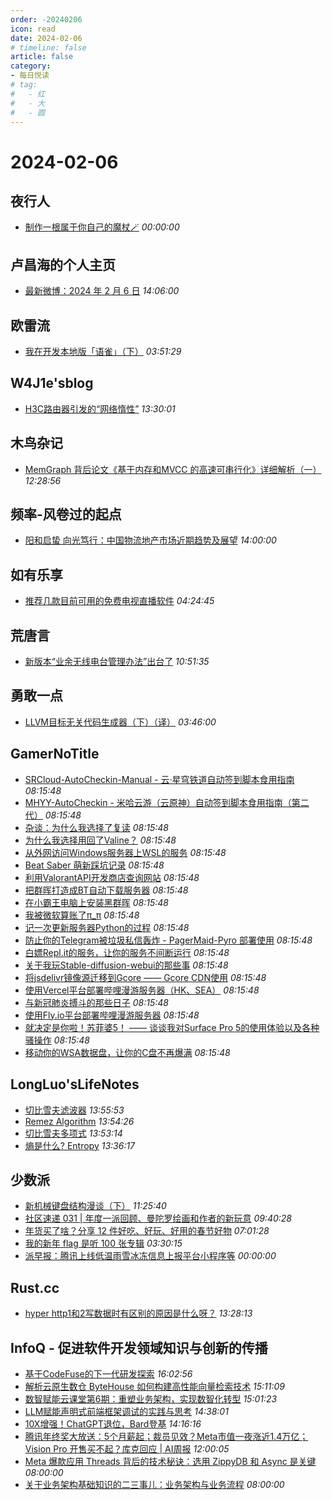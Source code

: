 ```yaml
---
order: -20240206
icon: read
date: 2024-02-06
# timeline: false
article: false
category:
- 每日悦读
# tag:
#   - 红
#   - 大
#   - 圆
---
```


# 2024-02-06 
## 夜行人<span></span>
* [制作一根属于你自己的魔杖🪄](http://wwj718.github.io/post/%E7%BC%96%E7%A8%8B/microblocks-snap-wand/) *00:00:00* 
## 卢昌海的个人主页<span></span>
* [最新微博：2024 年 2 月 6 日](https://www.changhai.org/articles/miscellaneous/blog/202402.php#latest) *14:06:00* 
## 欧雷流<span></span>
* [我在开发本地版「语雀」（下）](https://ourai.ws/posts/things-behind-the-knosys-web-app/) *03:51:29* 
## W4J1e'sblog<span></span>
* [H3C路由器引发的“网络惰性”](https://hin.cool/posts/h3cgo.html) *13:30:01* 
## 木鸟杂记<span></span>
* [MemGraph 背后论文《基于内存和MVCC 的高速可串行化》详细解析（一）](https://www.qtmuniao.com/2024/02/06/memory-mvcc-serial/) *12:28:56* 
## 频率-风卷过的起点<span></span>
* [阳和启蛰 向光笃行：中国物流地产市场近期趋势及展望](https://pinlyu.com/posts/84/) *14:00:00* 
## 如有乐享<span></span>
* [推荐几款目前可用的免费电视直播软件](https://51.ruyo.net/18608.html) *04:24:45* 
## 荒唐言<span></span>
* [新版本“业余无线电台管理办法”出台了](https://ov0vo.cn/archives/1707216533310) *10:51:35* 
## 勇敢一点<span></span>
* [LLVM目标无关代码生成器（下）（译）](https://simplecoding.fun/posts/2024/02/llvm-code-generator-1/) *03:46:00* 
## GamerNoTitle<span></span>
* [SRCloud-AutoCheckin-Manual - 云·星穹铁道自动签到脚本食用指南](https://bili33.top/posts/SRCloud-AutoCheckin-Manual/) *08:15:48* 
* [MHYY-AutoCheckin - 米哈云游（云原神）自动签到脚本食用指南（第二代）](https://bili33.top/posts/MHYY-AutoCheckin-Manual-Gen2/) *08:15:48* 
* [杂谈：为什么我选择了复读](https://bili33.top/posts/Why-I-Choose-to-Repeat-High-School/) *08:15:48* 
* [为什么我选择用回了Valine？](https://bili33.top/posts/Why-I-return-to-Valine/) *08:15:48* 
* [从外网访问Windows服务器上WSL的服务](https://bili33.top/posts/Access-WSL-through-Windows/) *08:15:48* 
* [Beat Saber 萌新踩坑记录](https://bili33.top/posts/BeatSaber-Noob/) *08:15:48* 
* [利用ValorantAPI开发商店查询网站](https://bili33.top/posts/Valorant-Shop-with-API/) *08:15:48* 
* [把群晖打造成BT自动下载服务器](https://bili33.top/posts/Make-Synology-NAS-to-BT-Downloader/) *08:15:48* 
* [在小霸王电脑上安装黑群晖](https://bili33.top/posts/Install-black-synology-NAS-on-previous-PC/) *08:15:48* 
* [我被微软算账了π_π](https://bili33.top/posts/My-Office365-is-Down/) *08:15:48* 
* [记一次更新服务器Python的过程](https://bili33.top/posts/Update-Python-on-my-server/) *08:15:48* 
* [防止你的Telegram被垃圾私信轰炸 - PagerMaid-Pyro 部署使用](https://bili33.top/posts/Use-telegram-with-pagermaid/) *08:15:48* 
* [白嫖Repl.it的服务，让你的服务不间断运行](https://bili33.top/posts/Full-use-of-replit/) *08:15:48* 
* [关于我玩Stable-diffusion-webui的那些事](https://bili33.top/posts/Stable-diffusion-webui-discovery/) *08:15:48* 
* [将jsdelivr镜像源迁移到Gcore —— Gcore CDN使用](https://bili33.top/posts/Migrate-jsdelivr-mirror-to-Gcore/) *08:15:48* 
* [使用Vercel平台部署哔哩漫游服务器（HK、SEA）](https://bili33.top/posts/Deploy-biliroaming-typescript-server-with-vercel/) *08:15:48* 
* [与新冠肺炎搏斗的那些日子](https://bili33.top/posts/Fight-against-COVID19/) *08:15:48* 
* [使用Fly.io平台部署哔哩漫游服务器](https://bili33.top/posts/Deploy-biliroaming-go-server-with-flyio/) *08:15:48* 
* [就决定是你啦！苏菲婆5！ —— 谈谈我对Surface Pro 5的使用体验以及各种骚操作](https://bili33.top/posts/Enchance-my-Surface-Pro-5/) *08:15:48* 
* [移动你的WSA数据盘，让你的C盘不再爆满](https://bili33.top/posts/Move-your-wsa-data/) *08:15:48* 
## LongLuo'sLifeNotes<span></span>
* [切比雪夫滤波器](http://www.longluo.me/blog/2024/02/03/chebyshev-filters/) *13:55:53* 
* [Remez Algorithm](http://www.longluo.me/blog/2023/10/07/remez-algorithm/) *13:54:26* 
* [切比雪夫多项式](http://www.longluo.me/blog/2023/10/03/chebyshev-polynomials/) *13:53:14* 
* [熵是什么? Entropy](http://www.longluo.me/blog/2023/07/06/entropy/) *13:36:17* 
## 少数派<span></span>
* [新机械键盘结构漫谈（下）](https://sspai.com/prime/story/mechanic-keyboard-structures-02) *11:25:40* 
* [社区速递 031 | 年度一派回顾、曼陀罗绘画和作者的新玩意](https://sspai.com/post/86352) *09:40:28* 
* [年货买了啥？分享 12 件好吃、好玩、好用的春节好物](https://sspai.com/post/86297) *07:01:28* 
* [我的新年 flag 是听 100 张专辑](https://sspai.com/post/86287) *03:30:15* 
* [派早报：腾讯上线低温雨雪冰冻信息上报平台小程序等](https://sspai.com/post/86345) *00:00:00* 
## Rust.cc<span></span>
* [hyper http1和2写数据时有区别的原因是什么呀？](https://rustcc.cn/article?id=7003d812-a0dc-4d10-965a-2d99a4c5398a) *13:28:13* 
## InfoQ - 促进软件开发领域知识与创新的传播<span></span>
* [基于CodeFuse的下一代研发探索](https://www.infoq.cn/video/RcW4v1CtqWREBu1tdEGL?utm_source=rss&utm_medium=article) *16:02:56* 
* [解析云原生数仓 ByteHouse 如何构建高性能向量检索技术](https://www.infoq.cn/video/c2gzsGJBwO2MYr3eAAjN?utm_source=rss&utm_medium=article) *15:11:09* 
* [数智赋能云课堂第6期：重塑业务架构，实现数智化转型](https://www.infoq.cn/video/gYeHSMhrpfXKMsZVZchJ?utm_source=rss&utm_medium=article) *15:01:23* 
* [LLM赋能声明式前端框架调试的实践与思考](https://www.infoq.cn/video/v7NhawB0RWOq8YjH6IsT?utm_source=rss&utm_medium=article) *14:38:01* 
* [10X增强！ChatGPT退位，Bard登基](https://www.infoq.cn/article/GyDTEqAeUSG9YPGMQIow?utm_source=rss&utm_medium=article) *14:16:16* 
* [腾讯年终奖大放送：5个月薪起；裁员见效？Meta市值一夜涨近1.4万亿；Vision Pro 开售买不起？库克回应 | AI周报](https://www.infoq.cn/article/23jBsNwZ0aMV8qUUshtI?utm_source=rss&utm_medium=article) *12:00:05* 
* [Meta 爆款应用 Threads 背后的技术秘诀：选用 ZippyDB 和 Async 是关键](https://www.infoq.cn/article/9UbSOztzQBuRyK2XFhB3?utm_source=rss&utm_medium=article) *08:00:00* 
* [关于业务架构基础知识的二三事儿：业务架构与业务流程](https://www.infoq.cn/article/wDEN5rh77RjDX3P5pZXg?utm_source=rss&utm_medium=article) *08:00:00* 

